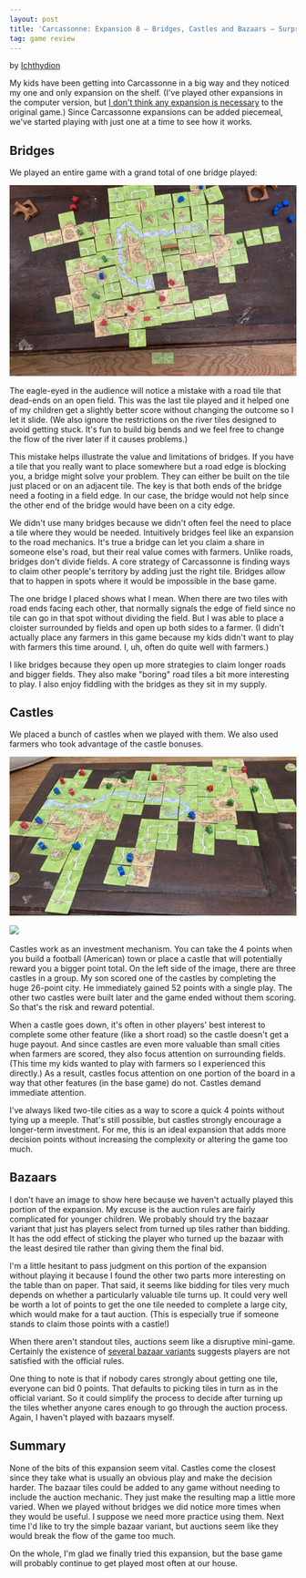 ```yaml
---
layout: post
title: 'Carcassonne: Expansion 8 – Bridges, Castles and Bazaars – Surprisingly subtle expansions'
tag: game review
---
```


<p>by <a  href='https://boardgamegeek.com/user/Ichthydion'>Ichthydion</a></p>

My kids have been getting into Carcassonne in a big way and they
noticed my one and only expansion on the shelf. (I've played other
expansions in the computer version, but <a href="https://boardgamegeek.com/thread/2435663/why-carcassonne-has-permanent-place-my-game-shelf">I don't think any expansion is necessary</a> to the original game.)
Since Carcassonne expansions can be added piecemeal, we've started
playing with just one at a time to see how it works.
 
## Bridges 
 
We played an entire game with a grand total of one bridge played: 
 
![](/images/carc_bridges.jpg)
 
The eagle-eyed in the audience will notice a mistake with a road tile
that dead-ends on an open field. This was the last tile played and it
helped one of my children get a slightly better score without changing
the outcome so I let it slide. (We also ignore the restrictions on the
river tiles designed to avoid getting stuck. It's fun to build big
bends and we feel free to change the flow of the river later if it
causes problems.)
 
This mistake helps illustrate the value and limitations of bridges. If
you have a tile that you really want to place somewhere but a road
edge is blocking you, a bridge might solve your problem. They can
either be built on the tile just placed or on an adjacent tile. The
key is that both ends of the bridge need a footing in a field edge. In
our case, the bridge would not help since the other end of the bridge
would have been on a city edge.
 
We didn't use many bridges because we didn't often feel the need to
place a tile where they would be needed. Intuitively bridges feel like
an expansion to the road mechanics. It's true a bridge can let you
claim a share in someone else's road, but their real value comes with
farmers. Unlike roads, bridges don't divide fields. A core strategy of
Carcassonne is finding ways to claim other people's territory by
adding just the right tile. Bridges allow that to happen in spots
where it would be impossible in the base game.
 
The one bridge I placed shows what I mean. When there are two tiles
with road ends facing each other, that normally signals the edge of
field since no tile can go in that spot without dividing the
field. But I was able to place a cloister surrounded by fields and
open up both sides to a farmer. (I didn't actually place any farmers
in this game because my kids didn't want to play with farmers this
time around. I, uh, often do quite well with farmers.)
 
I like bridges because they open up more strategies to claim longer
roads and bigger fields. They also make "boring" road tiles a bit more
interesting to play. I also enjoy fiddling with the bridges as they
sit in my supply.
 
## Castles 
 
We placed a bunch of castles when we played with them. We also used
farmers who took advantage of the castle bonuses.
 
![](/images/carc_castles.jpg)
<div style=''><a href="https://boardgamegeek.com/image/6107938"><img
src="https://cf.geekdo-images.com/59_A87Mxc5a3G9CXCVCUSQ__small/img/aDSXhSN0To4OQNpmc7-UNcZwZbA=/fit-in/200x150/filters:strip_icc()/pic6107938.jpg"
border=0></a></div>
 
Castles work as an investment mechanism. You can take the 4 points
when you build a football (American) town or place a castle that will
potentially reward you a bigger point total. On the left side of the
image, there are three castles in a group. My son scored one of the
castles by completing the huge 26-point city. He immediately gained 52
points with a single play. The other two castles were built later and
the game ended without them scoring. So that's the risk and reward
potential.
 
When a castle goes down, it's often in other players' best interest to
complete some other feature (like a short road) so the castle doesn't
get a huge payout. And since castles are even more valuable than small
cities when farmers are scored, they also focus attention on
surrounding fields. (This time my kids wanted to play with farmers so
I experienced this directly.) As a result, castles focus attention on
one portion of the board in a way that other features (in the base
game) do not. Castles demand immediate attention.
 
I've always liked two-tile cities as a way to score a quick 4 points
without tying up a meeple. That's still possible, but castles strongly
encourage a longer-term investment. For me, this is an ideal expansion
that adds more decision points without increasing the complexity or
altering the game too much.
 
## Bazaars 
 
I don't have an image to show here because we haven't actually played
this portion of the expansion. My excuse is the auction rules are
fairly complicated for younger children. We probably should try the
bazaar variant that just has players select from turned up tiles
rather than bidding. It has the odd effect of sticking the player who
turned up the bazaar with the least desired tile rather than giving
them the final bid.
 
I'm a little hesitant to pass judgment on this portion of the
expansion without playing it because I found the other two parts more
interesting on the table than on paper. That said, it seems like
bidding for tiles very much depends on whether a particularly valuable
tile turns up. It could very well be worth a lot of points to get the
one tile needed to complete a large city, which would make for a taut
auction. (This is especially true if someone stands to claim those
points with a castle!)
 
When there aren't standout tiles, auctions seem like a disruptive
mini-game. Certainly the existence of <a
href="https://boardgamegeek.com/forum/729550/carcassonne-expansion-8-bridges-castles-and-bazaar/variants"
target="_blank" class="postlink" rel="nofollow noreferrer
noopener">several bazaar variants</a> suggests players are not
satisfied with the official rules.
 
One thing to note is that if nobody cares strongly about getting one
tile, everyone can bid 0 points. That defaults to picking tiles in
turn as in the official variant. So it could simplify the process to
decide after turning up the tiles whether anyone cares enough to go
through the auction process. Again, I haven't played with bazaars
myself.
 
## Summary 
 
None of the bits of this expansion seem vital. Castles come the
closest since they take what is usually an obvious play and make the
decision harder. The bazaar tiles could be added to any game without
needing to include the auction mechanic. They just make the resulting
map a little more varied. When we played without bridges we did notice
more times when they would be useful. I suppose we need more practice
using them. Next time I'd like to try the simple bazaar variant, but
auctions seem like they would break the flow of the game too much.
 
On the whole, I'm glad we finally tried this expansion, but the base
game will probably continue to get played most often at our house.
